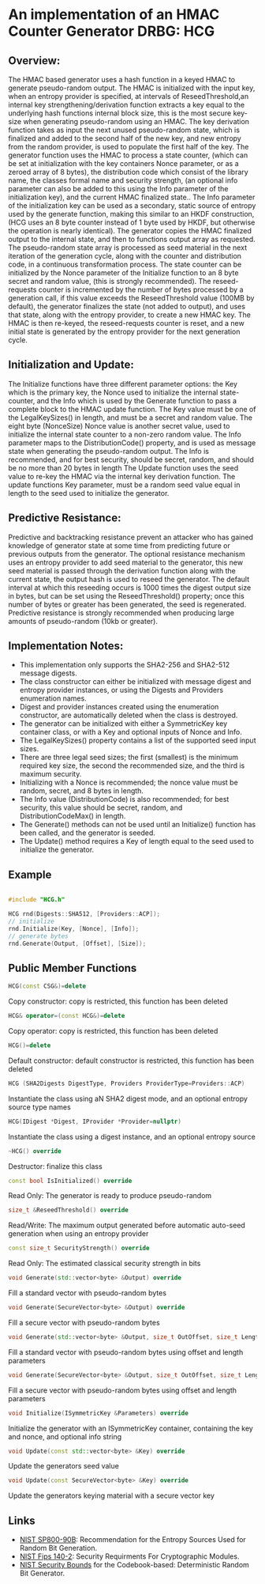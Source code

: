 # An implementation of an HMAC Counter Generator DRBG: HCG

## Overview: 
The HMAC based generator uses a hash function in a keyed HMAC to generate pseudo-random output. 
The HMAC is initialized with the input key, when an entropy provider is specified, at intervals of ReseedThreshold,an internal key strengthening/derivation function extracts a key equal to the underlying hash functions internal block size, this is the most secure key-size when generating pseudo-random using an HMAC. 
The key derivation function takes as input the next unused pseudo-random state, which is finalized and added to the second half of the new key, and new entropy from the random provider, is used to populate the first half of the key. 
The generator function uses the HMAC to process a state counter, (which can be set at initialization with the key containers Nonce parameter, or as a zeroed array of 8 bytes), the distribution code which consist of the library name, the classes formal name and security strength, (an optional info parameter can also be added to this using the Info parameter of the initialization key), and the current HMAC finalized state.. The Info parameter of the initialization key can be used as a secondary, static source of entropy used by the generate function, making this similar to an HKDF construction, (HCG uses an 8 byte counter instead of 1 byte used by HKDF, but otherwise the operation is nearly identical). The generator copies the HMAC finalized output to the internal state, and then to functions output array as requested. The pseudo-random state array is processed as seed material in the next iteration of the generation cycle, along with the counter and distribution code, in a continuous transformation process. 
The state counter can be initialized by the Nonce parameter of the Initialize function to an 8 byte secret and random value, (this is strongly recommended). 
The reseed-requests counter is incremented by the number of bytes processed by a generation call, if this value exceeds the ReseedThreshold value (100MB by default), the generator finalizes the state (not added to output), and uses that state, along with the entropy provider, to create a new HMAC key. 
The HMAC is then re-keyed, the reseed-requests counter is reset, and a new initial state is generated by the entropy provider for the next generation cycle.

## Initialization and Update: 
The Initialize functions have three different parameter options: the Key which is the primary key, the Nonce used to initialize the internal state-counter, and the Info which is used by the Generate function to pass a complete block to the HMAC update function. 
The Key value must be one of the LegalKeySizes() in length, and must be a secret and random value. 
The eight byte (NonceSize) Nonce value is another secret value, used to initialize the internal state counter to a non-zero random value. 
The Info parameter maps to the DistributionCode() property, and is used as message state when generating the pseudo-random output. 
The Info is recommended, and for best security, should be secret, random, and should be no more than 20 bytes in length 
The Update function uses the seed value to re-key the HMAC via the internal key derivation function. 
The update functions Key parameter, must be a random seed value equal in length to the seed used to initialize the generator.

## Predictive Resistance: 
Predictive and backtracking resistance prevent an attacker who has gained knowledge of generator state at some time from predicting future or previous outputs from the generator. 
The optional resistance mechanism uses an entropy provider to add seed material to the generator, this new seed material is passed through the derivation function along with the current state, the output hash is used to reseed the generator. 
The default interval at which this reseeding occurs is 1000 times the digest output size in bytes, but can be set using the ReseedThreshold() property; once this number of bytes or greater has been generated, the seed is regenerated. 
Predictive resistance is strongly recommended when producing large amounts of pseudo-random (10kb or greater).

## Implementation Notes: 
* This implementation only supports the SHA2-256 and SHA2-512 message digests.
* The class constructor can either be initialized with message digest and entropy provider instances, or using the Digests and Providers enumeration names. 
* Digest and provider instances created using the enumeration constructor, are automatically deleted when the class is destroyed. 
* The generator can be initialized with either a SymmetricKey key container class, or with a Key and optional inputs of Nonce and Info. 
* The LegalKeySizes() property contains a list of the supported seed input sizes. 
* There are three legal seed sizes; the first (smallest) is the minimum required key size, the second the recommended size, and the third is maximum security. 
* Initializing with a Nonce is recommended; the nonce value must be random, secret, and 8 bytes in length. 
* The Info value (DistributionCode) is also recommended; for best security, this value should be secret, random, and DistributionCodeMax() in length. 
* The Generate() methods can not be used until an Initialize() function has been called, and the generator is seeded. 
* The Update() method requires a Key of length equal to the seed used to initialize the generator. 

## Example
```cpp

#include "HCG.h"

HCG rnd(Digests::SHA512, [Providers::ACP]);
// initialize
rnd.Initialize(Key, [Nonce], [Info]);
// generate bytes
rnd.Generate(Output, [Offset], [Size]);
```
       
## Public Member Functions

```cpp
HCG(const CSG&)=delete
```
Copy constructor: copy is restricted, this function has been deleted

```cpp
HCG& operator=(const HCG&)=delete
```
Copy operator: copy is restricted, this function has been deleted
 
```cpp
HCG()=delete
```
Default constructor: default constructor is restricted, this function has been deleted

```cpp
HCG (SHA2Digests DigestType, Providers ProviderType=Providers::ACP)
```
Instantiate the class using aN SHA2 digest mode, and an optional entropy source type names

```cpp
HCG(IDigest *Digest, IProvider *Provider=nullptr)
```
Instantiate the class using a digest instance, and an optional entropy source
 
```cpp
~HCG() override
```
Destructor: finalize this class

```cpp
const bool IsInitialized() override
```
Read Only: The generator is ready to produce pseudo-random

```cpp
size_t &ReseedThreshold() override
```
Read/Write: The maximum output generated before automatic auto-seed generation when using an entropy provider

```cpp
const size_t SecurityStrength() override
```
Read Only: The estimated classical security strength in bits

```cpp
void Generate(std::vector<byte> &Output) override
```
Fill a standard vector with pseudo-random bytes

```cpp
void Generate(SecureVector<byte> &Output) override
```
Fill a secure vector with pseudo-random bytes

```cpp
void Generate(std::vector<byte> &Output, size_t OutOffset, size_t Length) override
```
Fill a standard vector with pseudo-random bytes using offset and length parameters

```cpp
void Generate(SecureVector<byte> &Output, size_t OutOffset, size_t Length) override
```
Fill a secure vector with pseudo-random bytes using offset and length parameters

```cpp
void Initialize(ISymmetricKey &Parameters) override
```
Initialize the generator with an ISymmetricKey container, containing the key and nonce, and optional info string

```cpp
void Update(const std::vector<byte> &Key) override
```
Update the generators seed value

```cpp
void Update(const SecureVector<byte> &Key) override
```
Update the generators keying material with a secure vector key

## Links
* [NIST SP800-90B](http://csrc.nist.gov/publications/drafts/800-90/draft-sp800-90b.pdf): Recommendation for the Entropy Sources Used for Random Bit Generation. 
* [NIST Fips 140-2](http://csrc.nist.gov/publications/fips/fips140-2/fips1402.pdf): Security Requirments For Cryptographic Modules. 
* [NIST Security Bounds](http://eprint.iacr.org/2006/379.pdf) for the Codebook-based: Deterministic Random Bit Generator. 
